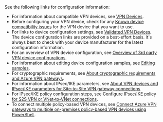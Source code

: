 See the following links for configuration information:

- For information about compatible VPN devices, see [VPN Devices](../articles/vpn-gateway/vpn-gateway-about-vpn-devices.md).
- Before configuring your VPN device, check for any [Known device compatibility issues](../articles/vpn-gateway/vpn-gateway-about-vpn-devices.md#known) for the VPN device that you want to use.
- For links to device configuration settings, see [Validated VPN Devices](../articles/vpn-gateway/vpn-gateway-about-vpn-devices.md#devicetable). The device configuration links are provided on a best-effort basis. It's always best to check with your device manufacturer for the latest configuration information.
- For an overview of VPN device configuration, see [Overview of 3rd party VPN device configurations](../articles/vpn-gateway/vpn-gateway-3rdparty-device-config-overview.md).
- For information about editing device configuration samples, see [Editing samples](../articles/vpn-gateway/vpn-gateway-about-vpn-devices.md#editing).
- For cryptographic requirements, see [About cryptographic requirements and Azure VPN gateways](../articles/vpn-gateway/vpn-gateway-about-compliance-crypto.md).
- For information about IPsec/IKE parameters, see [About VPN devices and IPsec/IKE parameters for Site-to-Site VPN gateway connections](../articles/vpn-gateway/vpn-gateway-about-vpn-devices.md#ipsec).
- For IPsec/IKE policy configuration steps, see [Configure IPsec/IKE policy for S2S VPN or VNet-to-VNet connections](../articles/vpn-gateway/vpn-gateway-ipsecikepolicy-rm-powershell.md).
- To connect multiple policy-based VPN devices, see [Connect Azure VPN gateways to multiple on-premises policy-based VPN devices using PowerShell](../articles/vpn-gateway/vpn-gateway-connect-multiple-policybased-rm-ps.md).